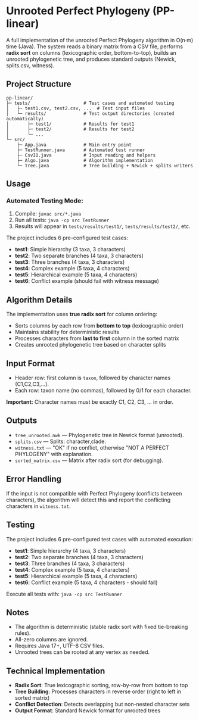 # Unrooted Perfect Phylogeny (PP-linear)

A full implementation of the unrooted Perfect Phylogeny algorithm in O(n·m) time (Java).
The system reads a binary matrix from a CSV file, performs **radix sort** on columns (lexicographic order, bottom-to-top), builds an unrooted phylogenetic tree, and produces standard outputs (Newick, splits.csv, witness).

## Project Structure

```
pp-linear/
├─ tests/                    # Test cases and automated testing
│   ├─ test1.csv, test2.csv, ...  # Test input files
│   └─ results/              # Test output directories (created automatically)
│       ├─ test1/            # Results for test1
│       ├─ test2/            # Results for test2
│       └─ ...
└─ src/
    ├─ App.java              # Main entry point
    ├─ TestRunner.java       # Automated test runner
    ├─ CsvIO.java            # Input reading and helpers
    ├─ Algo.java             # Algorithm implementation 
    └─ Tree.java             # Tree building + Newick + splits writers
```

## Usage

### Automated Testing Mode:
1. Compile: `javac src/*.java`
2. Run all tests: `java -cp src TestRunner`
3. Results will appear in `tests/results/test1/`, `tests/results/test2/`, etc.

The project includes 6 pre-configured test cases:
- **test1**: Simple hierarchy (3 taxa, 3 characters)
- **test2**: Two separate branches (4 taxa, 3 characters)  
- **test3**: Three branches (4 taxa, 3 characters)
- **test4**: Complex example (5 taxa, 4 characters)
- **test5**: Hierarchical example (5 taxa, 4 characters)
- **test6**: Conflict example (should fail with witness message)

## Algorithm Details

The implementation uses **true radix sort** for column ordering:
- Sorts columns by each row from **bottom to top** (lexicographic order)
- Maintains stability for deterministic results
- Processes characters from **last to first** column in the sorted matrix
- Creates unrooted phylogenetic tree based on character splits

## Input Format

- Header row: first column is `taxon`, followed by character names (C1,C2,C3,...).
- Each row: taxon name (no commas), followed by 0/1 for each character.

**Important:** Character names must be exactly C1, C2, C3, ... in order.

## Outputs

- `tree_unrooted.nwk` — Phylogenetic tree in Newick format (unrooted).
- `splits.csv` — Splits: character,clade.
- `witness.txt` — "OK" if no conflict, otherwise "NOT A PERFECT PHYLOGENY" with explanation.
- `sorted_matrix.csv` — Matrix after radix sort (for debugging).

## Error Handling

If the input is not compatible with Perfect Phylogeny (conflicts between characters), 
the algorithm will detect this and report the conflicting characters in `witness.txt`.

## Testing

The project includes 6 pre-configured test cases with automated execution:
- **test1**: Simple hierarchy (4 taxa, 3 characters)
- **test2**: Two separate branches (4 taxa, 3 characters)  
- **test3**: Three branches (4 taxa, 3 characters)
- **test4**: Complex example (5 taxa, 4 characters)
- **test5**: Hierarchical example (5 taxa, 4 characters)
- **test6**: Conflict example (5 taxa, 4 characters - should fail)

Execute all tests with: `java -cp src TestRunner`

## Notes
- The algorithm is deterministic (stable radix sort with fixed tie-breaking rules).
- All-zero columns are ignored.
- Requires Java 17+, UTF-8 CSV files.
- Unrooted trees can be rooted at any vertex as needed.

## Technical Implementation

- **Radix Sort**: True lexicographic sorting, row-by-row from bottom to top
- **Tree Building**: Processes characters in reverse order (right to left in sorted matrix)
- **Conflict Detection**: Detects overlapping but non-nested character sets
- **Output Format**: Standard Newick format for unrooted trees
